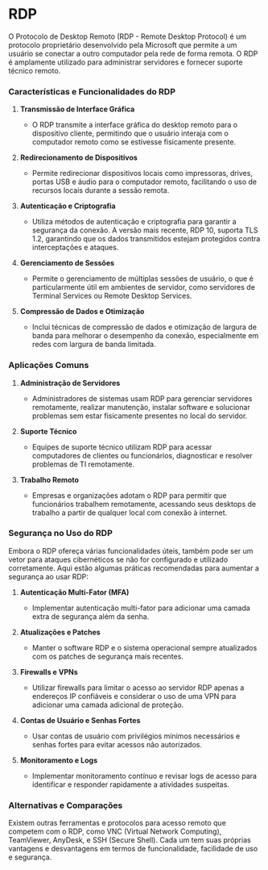 # RDP

O Protocolo de Desktop Remoto (RDP - Remote Desktop Protocol) é um protocolo proprietário desenvolvido pela Microsoft que permite a um usuário se conectar a outro computador pela rede de forma remota. O RDP é amplamente utilizado para administrar servidores e fornecer suporte técnico remoto.

### Características e Funcionalidades do RDP

1. **Transmissão de Interface Gráfica**
   - O RDP transmite a interface gráfica do desktop remoto para o dispositivo cliente, permitindo que o usuário interaja com o computador remoto como se estivesse fisicamente presente.

2. **Redirecionamento de Dispositivos**
   - Permite redirecionar dispositivos locais como impressoras, drives, portas USB e áudio para o computador remoto, facilitando o uso de recursos locais durante a sessão remota.

3. **Autenticação e Criptografia**
   - Utiliza métodos de autenticação e criptografia para garantir a segurança da conexão. A versão mais recente, RDP 10, suporta TLS 1.2, garantindo que os dados transmitidos estejam protegidos contra interceptações e ataques.

4. **Gerenciamento de Sessões**
   - Permite o gerenciamento de múltiplas sessões de usuário, o que é particularmente útil em ambientes de servidor, como servidores de Terminal Services ou Remote Desktop Services.

5. **Compressão de Dados e Otimização**
   - Inclui técnicas de compressão de dados e otimização de largura de banda para melhorar o desempenho da conexão, especialmente em redes com largura de banda limitada.

### Aplicações Comuns

1. **Administração de Servidores**
   - Administradores de sistemas usam RDP para gerenciar servidores remotamente, realizar manutenção, instalar software e solucionar problemas sem estar fisicamente presentes no local do servidor.

2. **Suporte Técnico**
   - Equipes de suporte técnico utilizam RDP para acessar computadores de clientes ou funcionários, diagnosticar e resolver problemas de TI remotamente.

3. **Trabalho Remoto**
   - Empresas e organizações adotam o RDP para permitir que funcionários trabalhem remotamente, acessando seus desktops de trabalho a partir de qualquer local com conexão à internet.

### Segurança no Uso do RDP

Embora o RDP ofereça várias funcionalidades úteis, também pode ser um vetor para ataques cibernéticos se não for configurado e utilizado corretamente. Aqui estão algumas práticas recomendadas para aumentar a segurança ao usar RDP:

1. **Autenticação Multi-Fator (MFA)**
   - Implementar autenticação multi-fator para adicionar uma camada extra de segurança além da senha.

2. **Atualizações e Patches**
   - Manter o software RDP e o sistema operacional sempre atualizados com os patches de segurança mais recentes.

3. **Firewalls e VPNs**
   - Utilizar firewalls para limitar o acesso ao servidor RDP apenas a endereços IP confiáveis e considerar o uso de uma VPN para adicionar uma camada adicional de proteção.

4. **Contas de Usuário e Senhas Fortes**
   - Usar contas de usuário com privilégios mínimos necessários e senhas fortes para evitar acessos não autorizados.

5. **Monitoramento e Logs**
   - Implementar monitoramento contínuo e revisar logs de acesso para identificar e responder rapidamente a atividades suspeitas.

### Alternativas e Comparações

Existem outras ferramentas e protocolos para acesso remoto que competem com o RDP, como VNC (Virtual Network Computing), TeamViewer, AnyDesk, e SSH (Secure Shell). Cada um tem suas próprias vantagens e desvantagens em termos de funcionalidade, facilidade de uso e segurança.